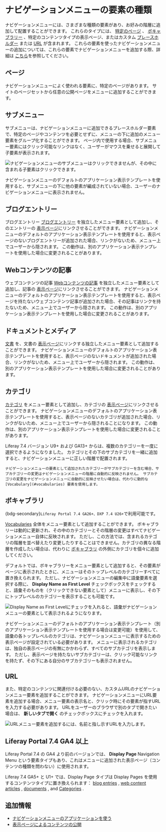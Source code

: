 # ナビゲーションメニューの要素の種類

ナビゲーションメニューには、さまざまな種類の要素があり、お好みの階層に追加して配置することができます。 これらのタイプには、 [特定のページ](#pages) 、 [ボキャブラリー](#vocabularies) 、特定のコンテンツタイプの表示ページ、またはカスタム [プレースホルダー](#submenus) または [URL](#urls) が含まれます。 これらの要素を使ったナビゲーションメニューの追加については、これらの要素でナビゲーションメニューを追加する際、詳細は [こちら](./using-the-navigation-menus-application.md)を参照してください。

## ページ

ナビゲーションメニューによく使われる要素に、特定のページがあります。 サイトのページセットから任意の公開ページをメニューに追加することができます。

## サブメニュー

サブメニューは、ナビゲーションメニューに追加できるプレースホルダー要素で、特定のページやコンテンツを必要とせずに、メニューの下に追加のメニュー要素をグループ化することができます。 ページ内で使用する場合、サブメニュー要素にはクリック可能なリンクはなく、ユーザーがマウスを乗せると展開して子要素が表示されます。

![ナビゲーションメニューのサブメニューはクリックできませんが、その中に含まれる子要素はクリックできます。](./navigation-menu-element-types/images/01.png)

ナビゲーションメニューのデフォルトのアプリケーション表示テンプレートを使用すると、サブメニューの下に他の要素が編成されていない場合、ユーザーのナビゲーションメニューに表示されません。

## ブログエントリー

ブログエントリー [ブログエントリー](../../content-authoring-and-management/blogs/adding-blog-entries.md) を独立したメニュー要素として追加し、そのエントリーの [表示ページ](../displaying-content/using-display-page-templates/publishing-content-with-display-pages.md)にリンクさせることができます。 ナビゲーションメニューのデフォルトのアプリケーション表示テンプレートを使用すると、表示ページのないブログエントリーが追加された場合、リンクがないため、メニュー上でユーザーから隠されます。 この動作は、別のアプリケーション表示テンプレートを使用した場合に変更されることがあります。

## Webコンテンツの記事

ウェブコンテンツの記事 [Webコンテンツの記事](../../content-authoring-and-management/web-content/web-content-articles/adding-a-basic-web-content-article.md) を独立したメニュー要素として追加し、記事の [表示ページ](../displaying-content/using-display-page-templates/publishing-content-with-display-pages.md)にリンクさせることができます。 ナビゲーションメニューのデフォルトのアプリケーション表示テンプレートを使用すると、表示ページを持たないウェブコンテンツ記事が追加された場合、その記事はリンクを持たないため、メニュー上でユーザーから隠されます。 この動作は、別のアプリケーション表示テンプレートを使用した場合に変更されることがあります。

## ドキュメントとメディア

[文書](../../content-authoring-and-management/documents-and-media.md) を、文書の [表示ページ](../displaying-content/using-display-page-templates/publishing-content-with-display-pages.md)にリンクする独立したメニュー要素として追加することができます。 ナビゲーションメニューのデフォルトのアプリケーション表示テンプレートを使用すると、表示ページのないドキュメントが追加された場合、リンクがないため、メニュー上でユーザーから隠されます。 この動作は、別のアプリケーション表示テンプレートを使用した場合に変更されることがあります。

## カテゴリ

[カテゴリ](../../content-authoring-and-management/tags-and-categories/defining-categories-and-vocabularies-for-content.md#defining-categories) をメニュー要素として追加し、カテゴリの [表示ページ](../displaying-content/using-display-page-templates/publishing-content-with-display-pages.md)にリンクさせることができます。 ナビゲーションメニューのデフォルトのアプリケーション表示テンプレートを使用すると、表示ページのないカテゴリが追加された場合、リンクがないため、メニュー上でユーザーから隠されることになります。 この動作は、別のアプリケーション表示テンプレートを使用した場合に変更されることがあります。

Liferay 7.4 バージョン U9+ および GA13+ からは、複数のカテゴリーを一度に選択できるようになりました。 カテゴリとその下のサブカテゴリを一緒に追加すると、ナビゲーションメニューに正しい階層で配置されます。

```{note}
ナビゲーションメニューの要素として追加されたカテゴリーがサブカテゴリーを含む場合、サブカテゴリーの変更はナビゲーションメニューの階層に自動的に反映されません。 サブカテゴリの変更をナビゲーションメニューに自動的に反映させたい場合は、代わりに動的な [Vocabulary](#vocabularies) 要素を使用します。
```

## ボキャブラリ

{bdg-secondary}`Liferay Portal 7.4 GA26+、DXP 7.4 U26+`で利用可能です。

[Vocabularies](../../content-authoring-and-management/tags-and-categories/defining-categories-and-vocabularies-for-content.md#defining-vocabularies) 全体をメニュー要素として追加することができます。 ボキャブラリーは動的に更新され、その中のカテゴリーとその階層の変更はすべてナビゲーションメニュー自体に反映されます。 ただし、この方法では、含まれるカテゴリの階層を並べ替えたり変更したりすることはできません。カテゴリの異なる階層を作成したい場合は、代わりに [ボキャブラリ](#categories) の外側にカテゴリを個々に追加してください。

デフォルトでは、ボキャブラリーをメニュー要素として追加すると、その要素がページに表示されたときに、メニューはそのトップレベルのカテゴリーすべてに置き換えられます。 ただし、ナビゲーションメニューの編集中に語彙要素を選択する際に、 **Display Name as First Level** チェックボックスをチェックすると、語彙そのものを（クリックできない要素として）メニューに表示し、その下にトップレベルのカテゴリーを表示することも可能です。

![Display Name as First Levelにチェックを入れると、語彙がナビゲーションメニューの要素として表示されるようになります。](./navigation-menu-element-types/images/02.png)

ナビゲーションメニューのデフォルトのアプリケーション表示テンプレート（別のアプリケーション表示テンプレートを使用する場合は変更可能）を使用して、語彙の各トップレベルのカテゴリは、ナビゲーションメニューに表示するための表示ページが設定されている必要があります。 メニューに表示されるカテゴリは、独自の表示ページの有無にかかわらず、すべてのサブカテゴリを表示します。 ただし、表示ページを持たないサブカテゴリーは、クリック可能なリンクを持たず、その下にある自分のサブカテゴリーも表示されません。

## URL

また、特定のコンテンツに関連付ける必要のない、カスタムURLのナビゲーションメニュー要素を追加することができます。 ナビゲーションメニューにURL要素を追加する場合、メニュー要素の表示名と、クリック時にその要素が指すURLを入力する必要があります。 URLをユーザーのブラウザで別のタブで開きたい場合は、 **新しいタブで開く** のチェックボックスにチェックを入れます。

![URLメニュー要素を追加するには、名前と指し示すURLを入力します。](./navigation-menu-element-types/images/03.png)

## Liferay Portal 7.4 GA4 以上

Liferay Portal 7.4 の GA4 より前のバージョンでは、 **Display Page** Navigation Menu という要素タイプもあり、これはメニューに追加された表示ページ（コンテンツの種類を問わない）に使用されます。

Liferay 7.4 GA5+ と U1+ では、Display Page タイプは Display Pages を使用するコンテンツタイプに置き換えられます： [blog entries](#blogs-entries) , [web content articles](#web-content-articles) , [documents](#documents) , and [Categories](#categories) .

## 追加情報

* [ナビゲーションメニューのアプリケーションを使う](./using-the-navigation-menus-application.md)
* [表示ページによるコンテンツの公開](../displaying-content/using-display-page-templates/publishing-content-with-display-pages.md)
